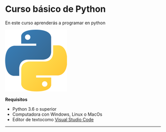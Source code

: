 # Curso básico de Python

En este curso aprenderás a programar en python

![Logo de Python](imagenes\python.png)

**Requisitos**
- Python 3.6 o superior
- Computadora con Windows, Linux o MacOs
- Editor de textocomo [Visual Studio Code](https://code.visualstudio.com)
------------------------

